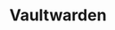 ---
draft: false
title: Vaultwarden
content:
  id: vaultwarden
  name: Vaultwarden
  logo: /images/applications/password-manager/vaultwarden/logo.png
  website: https://github.com/dani-garcia/vaultwarden
  iframe_website: /website-iframe/applications/password-manager/vaultwarden
  dashboardImage: /images/applications/password-manager/vaultwarden/screenshot-1.jpg
  short_description: Vaultwarden is an open-source password management application that can be self-hosted and run on your infrastructure.
  description: Vaultwarden is an unofficial Bitwarden server implementation written in Rust. It's compatible with the official Bitwarden clients, and is ideal for self-hosted deployments where running the official resource-heavy service is undesirable. Development of features that are mainly useful to larger organizations (e.g. single sign-on, directory syncing, etc) is not a priority.
  features:
    - title: Secure passwords from any location or device
      description: Vaultwarden gives you power to create and manage unique passwords, so you can strengthen privacy and boost productivity online from any device or location.
    - title: Enterprise-grade security and compliance
      description: You can protect your online data using a password manager you can trust. Vaultwarden conducts regular third-party security audits and is compliant with Privacy Shield, HIPAA, GDPR, CCPA, and SOC 2 security standards.
    - title: End-to-end encryption
      description: Your private information is protected with end-to-end encryption before it leaves your device.
    - title: Open-source transparency
      description: Bitwarden source code, features and infrastructure security are vetted and improved by the global community.
  screenshots:
    - /images/applications/password-manager/vaultwarden/screenshot-1.jpg
    - /images/applications/password-manager/vaultwarden/screenshot-2.jpg
---